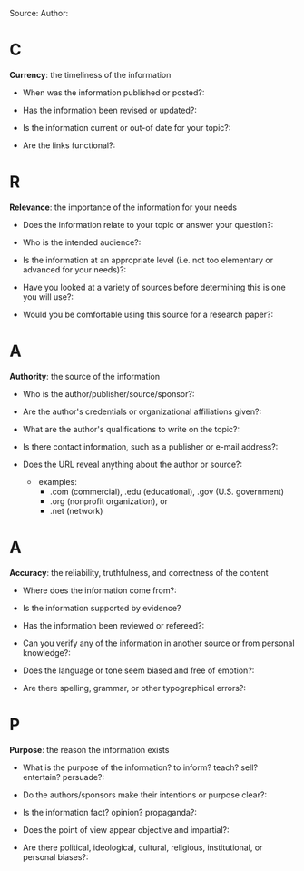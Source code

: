 


Source:
Author:

# C

**Currency**: the timeliness of the information

- When was the information published or posted?:

- Has the information been revised or updated?:

- Is the information current or out-of date for your topic?: 

- Are the links functional?:

# R

**Relevance**: the importance of the information for your needs

- Does the information relate to your topic or answer your question?:

- Who is the intended audience?:


- Is the information at an appropriate level (i.e. not too elementary or advanced for your needs)?:


- Have you looked at a variety of sources before determining this is one you will use?:


- Would you be comfortable using this source for a research paper?:


# A

**Authority**: the source of the information

- Who is the author/publisher/source/sponsor?:

-   Are the author's credentials or organizational affiliations given?:

-   What are the author's qualifications to write on the topic?:

-   Is there contact information, such as a publisher or e-mail address?:

-   Does the URL reveal anything about the author or source?:

    -    examples:
        -   .com (commercial), .edu (educational), .gov (U.S. government)
        -   .org (nonprofit organization), or
        -   .net (network)

# A

**Accuracy**: the reliability, truthfulness, and correctness of the content

-   Where does the information come from?:

-   Is the information supported by evidence?
-   Has the information been reviewed or refereed?:

-   Can you verify any of the information in another source or from personal knowledge?:

-   Does the language or tone seem biased and free of emotion?:

-   Are there spelling, grammar, or other typographical errors?:


# P

**Purpose**: the reason the information exists

-   What is the purpose of the information? to inform? teach? sell? entertain? persuade?:

-   Do the authors/sponsors make their intentions or purpose clear?:

-   Is the information fact? opinion? propaganda?:

-   Does the point of view appear objective and impartial?:

-   Are there political, ideological, cultural, religious, institutional, or personal biases?:

